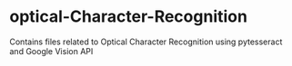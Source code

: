 # optical-Character-Recognition
Contains files related to Optical Character Recognition using pytesseract and Google Vision API
